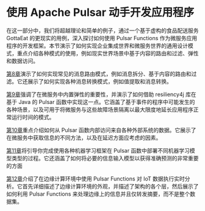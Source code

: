 # 使用 Apache Pulsar 动手开发应用程序
在这一部分中，我们将超越理论和简单的例子，通过一个基于虚构的食品配送服务 GottaEat 的更现实的用例，深入探讨如何使用 Pulsar Functions 作为微服务应用程序的开发框架。本节演示了如何实现企业集成世界和微服务世界的通用设计模式，重点介绍各种模式的使用，例如现实世界场景中基于内容的路由和过滤、弹性和数据访问。

[第8章](./08.md)演示了如何实现常见的消息路由模式，例如消息拆分、基于内容的路由和过滤。它还展示了如何实现各种消息转换模式，例如值提取和消息转换。

[第9章](./09.md)强调了在微服务中内置弹性的重要性，并演示了如何借助 resiliency4j 库在基于 Java 的 Pulsar 函数中实现这一点。它涵盖了基于事件的程序中可能发生的各种场景，以及可用于将微服务与这些故障场景隔离以最大限度地延长应用程序正常运行时间的模式。

[第10章](./10.md)重点介绍如何从 Pulsar 函数内部访问来自各种外部系统的数据。它展示了在微服务中获取信息的不同方法，以及在延迟方面应考虑的因素。

[第11章](./11.md)将引导你完成使用各种机器学习框架在 Pulsar 函数中部署不同机器学习模型类型的过程。它还涵盖了如何将必要的信息输入模型以获得准确预测的非常重要的方面

[第12章](./12.md)介绍了在边缘计算环境中使用 Pulsar Functions 对 IoT 数据执行实时分析。它首先详细描述了边缘计算环境的外观，并描述了架构的各个层，然后展示了如何利用 Pulsar Functions 来处理边缘上的信息并且仅转发摘要，而不是整个数据集。